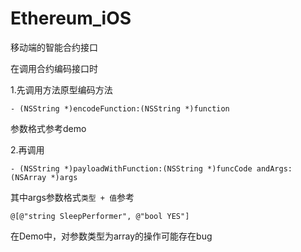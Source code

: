 # Ethereum_iOS

移动端的智能合约接口

在调用合约编码接口时

1.先调用方法原型编码方法

```- (NSString *)encodeFunction:(NSString *)function 
- (NSString *)encodeFunction:(NSString *)function 
```

参数格式参考demo

2.再调用

```
- (NSString *)payloadWithFunction:(NSString *)funcCode andArgs:(NSArray *)args
```

其中args参数格式`类型 + 值`参考 

```
@[@"string SleepPerformer", @"bool YES"]
```

  在Demo中，对参数类型为array的操作可能存在bug